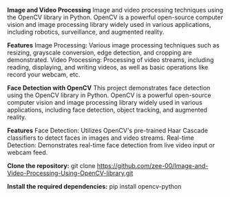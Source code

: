 **Image and Video Processing**
Image and video processing techniques using the OpenCV library in Python. OpenCV is a powerful open-source computer vision and image processing 
library widely used in various applications, including robotics, surveillance, and augmented reality.

**Features**
Image Processing: Various image processing techniques such as resizing, grayscale conversion, edge detection, and cropping are demonstrated.
Video Processing: Processing of video streams, including reading, displaying, and writing videos, as well as basic operations like record your webcam, etc.

**Face Detection with OpenCV**
This project demonstrates face detection using the OpenCV library in Python. OpenCV is a powerful open-source computer vision and image processing library widely used in various applications, including face detection, object tracking, and augmented reality.

**Features**
Face Detection: Utilizes OpenCV's pre-trained Haar Cascade classifiers to detect faces in images and video streams.
Real-time Detection: Demonstrates real-time face detection from live video input or webcam feed.

**Clone the  repository:**
git clone https://github.com/zee-00/Image-and-Video-Processing-Using-OpenCV-library.git

**Install the required dependencies:**
pip install opencv-python
